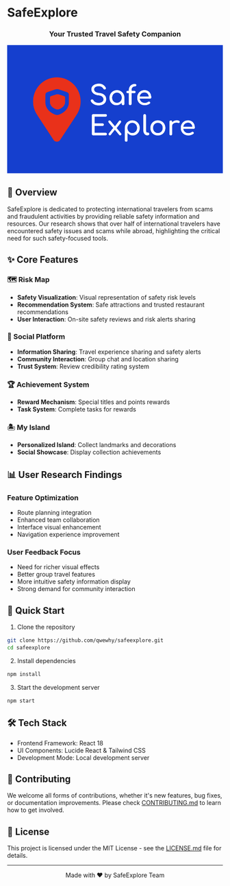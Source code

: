 # SafeExplore

<div align="center">

### Your Trusted Travel Safety Companion
<img>![SafeExplore](image.png)</img>

</div>

## 📖 Overview

SafeExplore is dedicated to protecting international travelers from scams and fraudulent activities by providing reliable safety information and resources. Our research shows that over half of international travelers have encountered safety issues and scams while abroad, highlighting the critical need for such safety-focused tools.

## ✨ Core Features

### 🗺️ Risk Map
- **Safety Visualization**: Visual representation of safety risk levels
- **Recommendation System**: Safe attractions and trusted restaurant recommendations
- **User Interaction**: On-site safety reviews and risk alerts sharing

### 👥 Social Platform
- **Information Sharing**: Travel experience sharing and safety alerts
- **Community Interaction**: Group chat and location sharing
- **Trust System**: Review credibility rating system

### 🏆 Achievement System
- **Reward Mechanism**: Special titles and points rewards
- **Task System**: Complete tasks for rewards

### 🏝️ My Island
- **Personalized Island**: Collect landmarks and decorations
- **Social Showcase**: Display collection achievements

## 📊 User Research Findings

### Feature Optimization
- Route planning integration
- Enhanced team collaboration
- Interface visual enhancement
- Navigation experience improvement

### User Feedback Focus
- Need for richer visual effects
- Better group travel features
- More intuitive safety information display
- Strong demand for community interaction

## 🚀 Quick Start

1. Clone the repository
```bash
git clone https://github.com/qwewhy/safeexplore.git
cd safeexplore
```

2. Install dependencies
```bash
npm install
```

3. Start the development server
```bash
npm start
```

## 🛠️ Tech Stack

- Frontend Framework: React 18
- UI Components: Lucide React & Tailwind CSS
- Development Mode: Local development server

## 🤝 Contributing

We welcome all forms of contributions, whether it's new features, bug fixes, or documentation improvements. Please check [CONTRIBUTING.md](CONTRIBUTING.md) to learn how to get involved.

## 📄 License

This project is licensed under the MIT License - see the [LICENSE.md](LICENSE.md) file for details.

---

<div align="center">
  Made with ❤️ by SafeExplore Team
</div>